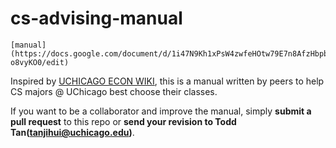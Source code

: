 # cs-advising-manual
```
[manual](https://docs.google.com/document/d/1i47N9Kh1xPsW4zwfeHOtw79E7n8AfzHbpbN-o8vyKO0/edit)
```
Inspired by [UCHICAGO ECON WIKI](https://www.reddit.com/r/uchicago/wiki/econ), this is a manual written by peers to help CS majors @ UChicago best choose their classes.

If you want to be a collaborator and improve the manual, simply **submit a pull request** to this repo or **send your revision to Todd Tan(tanjihui@uchicago.edu)**.
